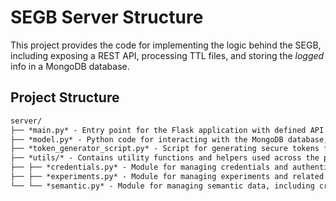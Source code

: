 # SEGB Server Structure

This project provides the code for implementing the logic behind the SEGB, including exposing a REST API, processing TTL files, and storing the *logged* info in a MongoDB database.

## Project Structure

```md
server/
├── *main.py* - Entry point for the Flask application with defined API routes.
├── *model.py* - Python code for interacting with the MongoDB database, defining data models and data access functions.
├── *token_generator_script.py* - Script for generating secure tokens for user authentication.
├── *utils/* - Contains utility functions and helpers used across the project.
├── ├── *credentials.py* - Module for managing credentials and authentication tokens.
├── ├── *experiments.py* - Module for managing experiments and related activities.
└── └── *semantic.py* - Module for managing semantic data, including creating, updating, and deleting semantic data.
```
